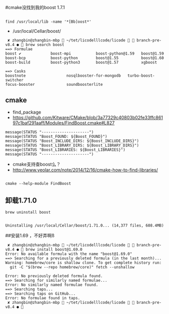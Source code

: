 
#cmake没找到我的boost 1.7.1

##
```
find /usr/local/lib -name '*[Bb]oost*'
```
- /usr/local/Cellar/boost/

```
 ✘ zhangbin@zhangbin-mbp  ~/tet/licodelllcode/licode   branch-pre-v8.4 ●  brew search boost
==> Formulae
boost ✔             boost-mpi           boost-python@1.59   boost@1.59
boost-bcp           boost-python        boost@1.55          boost@1.60
boost-build         boost-python3       boost@1.57          xgboost

==> Casks
boostnote                  nosqlbooster-for-mongodb   turbo-boost-switcher
focus-booster              soundboosterlite

```

## cmake
- find_package
- https://github.com/Kitware/CMake/blob/3a77329c40803b02fe33ffc86197c1baf291aaff/Modules/FindBoost.cmake#L827

```
message(STATUS "---------------------")
message(STATUS "Boost_FOUND: ${Boost_FOUND}")
message(STATUS "Boost_INCLUDE_DIRS: ${Boost_INCLUDE_DIRS}")
message(STATUS "Boost_LIBRARY_DIRS: ${Boost_LIBRARY_DIRS}")
message(STATUS "Boost_LIBRARIES: ${Boost_LIBRARIES}")
message(STATUS "---------------------")
```

- cmake支持查boost么？
 - http://www.yeolar.com/note/2014/12/16/cmake-how-to-find-libraries/
```

cmake --help-module FindBoost

```

## 卸载1.71.0
```$xslt
brew uninstall boost


Uninstalling /usr/local/Cellar/boost/1.71.0... (14,377 files, 608.4MB)

```
##安装1.69 ，不好弄啊ß
```$xslt
 ✘ zhangbin@zhangbin-mbp  ~/tet/licodelllcode/licode   branch-pre-v8.4 ●  brew install boost@1.69.0
Error: No available formula with the name "boost@1.69.0" 
==> Searching for a previously deleted formula (in the last month)...
Warning: homebrew/core is shallow clone. To get complete history run:
  git -C "$(brew --repo homebrew/core)" fetch --unshallow

Error: No previously deleted formula found.
==> Searching for similarly named formulae...
Error: No similarly named formulae found.
==> Searching taps...
==> Searching taps on GitHub...
Error: No formulae found in taps.
 ✘ zhangbin@zhangbin-mbp  ~/tet/licodelllcode/licode   branch-pre-v8.4 ●  

```